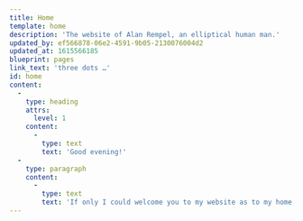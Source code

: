 ```yaml
---
title: Home
template: home
description: 'The website of Alan Rempel, an elliptical human man.'
updated_by: ef566878-06e2-4591-9b05-2130076004d2
updated_at: 1615566185
blueprint: pages
link_text: 'three dots …'
id: home
content:
  -
    type: heading
    attrs:
      level: 1
    content:
      -
        type: text
        text: 'Good evening!'
  -
    type: paragraph
    content:
      -
        type: text
        text: 'If only I could welcome you to my website as to my home, and bring you a cup of tea or a glass of sparkling water! Alas, this ephemeral array of pixels is necessarily constrained to provide an inferior hospitality—with one exception: you can browse it in solitude.'
---
```

